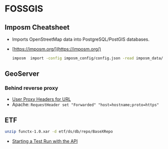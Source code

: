 # FOSSGIS

## Imposm Cheatsheet

* Imports OpenStreetMap data into PostgreSQL/PostGIS databases.
* [https://imposm.org/](https://imposm.org/) 

  ```bash
  imposm  import -config imposm_config/config.json -read imposm_data/detmold-regbez-latest.osm.pbf -write -overwritecache -deployproduction
  ```

## GeoServer

### Behind reverse proxy

* [User Proxy Headers for URL](https://docs.geoserver.org/stable/en/user/configuration/globalsettings.html#use-headers-for-proxy-url)
* Apache: `RequestHeader set "Forwarded" "host=hostname;proto=https"`

## ETF

```bash
unzip functx-1.0.xar -d etf/ds/db/repo/BaseXRepo
```

* [Starting a Test Run with the API](http://docs.etf-validator.net/v2.0/Developer_manuals/WEB-API.html#_starting_a_test_run_with_the_api)

